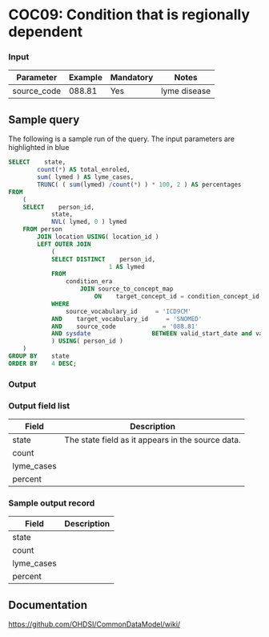 # COC09: Condition that is regionally dependent

### Input

|  Parameter |  Example |  Mandatory |  Notes |
| --- | --- | --- | --- |
| source_code | 088.81 | Yes | lyme disease |

## Sample query
The following is a sample run of the query. The input parameters are highlighted in  blue  

```sql
SELECT    state,
        count(*) AS total_enroled,
        sum( lymed ) AS lyme_cases,
        TRUNC( ( sum(lymed) /count(*) ) * 100, 2 ) AS percentages
FROM
    (
    SELECT    person_id,
            state,
            NVL( lymed, 0 ) lymed
    FROM person
        JOIN location USING( location_id )
        LEFT OUTER JOIN
            (
            SELECT DISTINCT    person_id,
                            1 AS lymed
            FROM
                condition_era
                    JOIN source_to_concept_map
                        ON    target_concept_id = condition_concept_id
            WHERE
                source_vocabulary_id     = 'ICD9CM'
            AND    target_vocabulary_id     = 'SNOMED'
            AND    source_code             = '088.81'
            AND sysdate                 BETWEEN valid_start_date and valid_end_date
            ) USING( person_id ) 
    )
GROUP BY    state
ORDER BY    4 DESC;
```

### Output

### Output field list

|  Field |  Description |
| --- | --- |
| state | The state field as it appears in the source data. |
| count |   |
| lyme_cases |   |
| percent |   |

### Sample output record

|  Field |  Description |
| --- | --- |
| state |   |
| count |   |
| lyme_cases |   |
| percent |   |

## Documentation
https://github.com/OHDSI/CommonDataModel/wiki/
